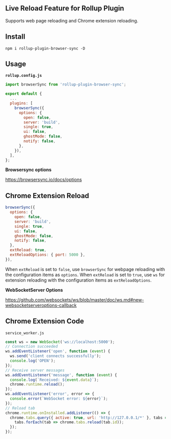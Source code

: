## Live Reload Feature for Rollup Plugin

Supports web page reloading and Chrome extension reloading.

## Install

```console
npm i rollup-plugin-browser-sync -D
```

## Usage

**`rollup.config.js`**

```js
import browserSync from 'rollup-plugin-browser-sync';

export default {
  ...
  plugins: [
    browserSync({
      options: {
        open: false,
        server: 'build',
        single: true,
        ui: false,
        ghostMode: false,
        notify: false,
      },
    }),
  ],
};
```

**Browsersync options**

https://browsersync.io/docs/options

## Chrome Extension Reload

```js
browserSync({
  options: {
    open: false,
    server: 'build',
    single: true,
    ui: false,
    ghostMode: false,
    notify: false,
  },
  extReload: true,
  extReloadOptions: { port: 5000 },
}),
```

When `extReload` is set to `false`, use `browserSync` for webpage reloading with the configuration items as `options`.
When `extReload` is set to `true`, use `ws` for extension reloading with the configuration items as `extReloadOptions`.

**WebSocketServer Options**

https://github.com/websockets/ws/blob/master/doc/ws.md#new-websocketserveroptions-callback


## Chrome Extension Code

`service_worker.js`

```js
const ws = new WebSocket('ws://localhost:5000');
// Connection succeeded
ws.addEventListener('open', function (event) {
  ws.send('client connects successfully');
  console.log('OPEN');
});
// Receive server messages
ws.addEventListener('message', function (event) {
  console.log(`Received: ${event.data}`);
  chrome.runtime.reload();
});
ws.addEventListener('error', error => {
  console.error(`WebSocket error: ${error}`);
});
// Reload tab
chrome.runtime.onInstalled.addListener(() => {
  chrome.tabs.query({ active: true, url: 'http://127.0.0.1/*' }, tabs => {
    tabs.forEach(tab => chrome.tabs.reload(tab.id));
  });
});
```
